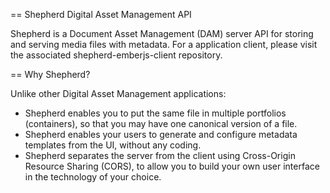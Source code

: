 == Shepherd Digital Asset Management API

Shepherd is a Document Asset Management (DAM) server API for storing and serving media files with metadata.  For a application client, please visit the associated shepherd-emberjs-client repository.

== Why Shepherd?

Unlike other Digital Asset Management applications:
+ Shepherd enables you to put the same file in multiple portfolios (containers), so that you may have one canonical version of a file.
+ Shepherd enables your users to generate and configure metadata templates from the UI, without any coding.
+ Shepherd separates the server from the client using Cross-Origin Resource Sharing (CORS), to allow you to build your own user interface in the technology of your choice.

